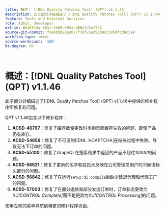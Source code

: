 ```yaml
---
title: 概述： [!DNL Quality Patches Tool] (QPT) v1.1.46
description: 此子部分详细描述了 [!DNL Quality Patches Tool] (QPT) v1.1.46中提供的修补程序所修复的问题。
feature: Tools and External Services
role: Admin, Developer
exl-id: 0d16f14a-681c-4b69-995a-d80afd5ef242
source-git-commit: f6abbbb28a3077f7bf26a393388c5059fcd8c599
workflow-type: tm+mt
source-wordcount: '186'
ht-degree: 0%

---
```


# 概述：[!DNL Quality Patches Tool] (QPT) v1.1.46

此子部分详细描述了[!DNL Quality Patches Tool] (QPT) v1.1.46中提供的修补程序所修复的问题。

QPT v1.1.46包含以下修补程序：

1. **ACSD-46767**：修复了库存数量更改时类别页面缓存失效的问题，即使产品仍有库存。
1. **ACSD-54656**：修复了不可见的[!DNL reCAPTCHA]在结账过程中失败、导致无法下订单的问题。
1. **ACSD-55100**：修复了GraphQL在搜索结果中返回的产品不超过&#x200B;*10000*&#x200B;的问题。
1. **ACSD-56621**：修复了更新的名字和姓氏未反映在公司管理员用户的问候语标头部分的问题。
1. **ACSD-56842**：修复了在运行`setup:di:compile`后缺少延迟代理和代理工厂的问题。
1. **ACSD-57003**：修复了在部分退款和部分发运订单时，订单状态更改为&#x200B;*[!UICONTROL Complete]*&#x200B;而不是更改为&#x200B;*[!UICONTROL Processing]*&#x200B;的问题。

使用左侧的菜单导航到特定的修补程序页面。
